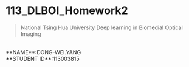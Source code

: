 # 113_DLBOI_Homework2
>National Tsing Hua University
>Deep learning in Biomedial Optical Imaging<br/>
<br/>
**NAME**:DONG-WEI.YANG<br/>
**STUDENT ID**:113003815
